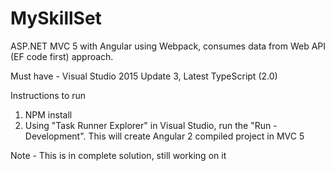 # MySkillSet
ASP.NET MVC 5 with Angular using Webpack, consumes data from Web API (EF code first) approach.

Must have - Visual Studio 2015 Update 3, Latest TypeScript (2.0) 

Instructions to run
1. NPM install
2. Using "Task Runner Explorer" in Visual Studio, run the "Run - Development". This will create Angular 2 compiled project in MVC 5


Note - This is in complete solution, still working on it
